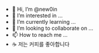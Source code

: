 - 👋 Hi, I’m @new0in
- 👀 I’m interested in ...
- 🌱 I’m currently learning ...
- 💞️ I’m looking to collaborate on ...
- 📫 How to reach me ...
- ☕ 저는 커피를 좋아합니다

<!---
new0in/new0in is a ✨ special ✨ repository because its `README.md` (this file) appears on your GitHub profile.
You can click the Preview link to take a look at your changes.
--->
